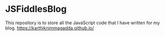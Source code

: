 # JSFiddlesBlog
This repository is to store all the JavaScript code that I have written for my blog.
https://karthiknimmagadda.github.io/
